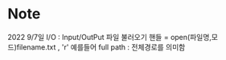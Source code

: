 # Note
2022 9/7일
I/O : Input/OutPut
파일 불러오기
핸들 = open(파일명,모드)filename.txt , 'r' 예를들어
full path : 전체경로를 의미함

